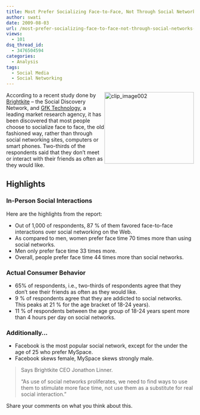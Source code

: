 ```yaml
---
title: Most Prefer Socializing Face-to-Face, Not Through Social Networks or Phones
author: swati
date: 2009-08-03
url: /most-prefer-socializing-face-to-face-not-through-social-networks-or-phones/
views:
  - 101
dsq_thread_id:
  - 3476504594
categories:
  - Analysis
tags:
  - Social Media
  - Social Networking
---
```

<img class="alignright wp-image-50745" style="border: 0pt none;margin-left: 0px;margin-right: 0px" src="http://cdn.devilsworkshop.org/files/2009/08/clip_image002.jpg" border="0" alt="clip_image002" width="240" height="192" align="right" />According to a recent study done by <a href="http://www.brightkite.com" onclick="_gaq.push(['_trackEvent', 'outbound-article', 'http://www.brightkite.com', 'Brightkite']);" >Brightkite</a> &#8211; the Social Discovery Network, and <a href="http://us.lrd.yahoo.com/_ylt=AvaGn1EfZNKN1ukqm3JB2Wfjba9_;_ylu=X3oDMTE3bHU3Z2VqBHBvcwMyBHNlYwNuZXdzQXJ0U3RhcnQEc2xrA2dma3RlY2hub2xvZw--/SIG=15dphmvpb/**http%3A/cts.businesswire.com/ct/CT%3Fid=smartlink%26url=http%253A%252F%252Fwww.gfknop.com%252Ftechnology%26esheet=6019739%26lan=en_US%26anchor=GfK%2BTechnology%26index=2" onclick="_gaq.push(['_trackEvent', 'outbound-article', 'http://us.lrd.yahoo.com/_ylt=AvaGn1EfZNKN1ukqm3JB2Wfjba9_;_ylu=X3oDMTE3bHU3Z2VqBHBvcwMyBHNlYwNuZXdzQXJ0U3RhcnQEc2xrA2dma3RlY2hub2xvZw--/SIG=15dphmvpb/**http%3A/cts.businesswire.com/ct/CT%3Fid=smartlink%26url=http%253A%252F%252Fwww.gfknop.com%252Ftechnology%26esheet=6019739%26lan=en_US%26anchor=GfK%2BTechnology%26index=2', 'GfK Technology']);" >GfK Technology</a>, a leading market research agency, it has been discovered that most people choose to socialize face to face, the old fashioned way, rather than through social networking sites, computers or smart phones. Two-thirds of the respondents said that they don’t meet or interact with their friends as often as they would like.

## Highlights

### In-Person Social Interactions

Here are the highlights from the report:

  * Out of 1,000 of respondents, 87 % of them favored face-to-face interactions over social networking on the Web.
  * As compared to men, women prefer face time 70 times more than using social networks.
  * Men only prefer face time 33 times more.
  * Overall, people prefer face time 44 times more than social networks.

### Actual Consumer Behavior

  * 65% of respondents, i.e., two-thirds of respondents agree that they don’t see their friends as often as they would like.
  * 9 % of respondents agree that they are addicted to social networks. This peaks at 21 % for the age bracket of 18-24 years).
  * 11 % of respondents between the age group of 18-24 years spent more than 4 hours per day on social networks.

### Additionally…

  * Facebook is the most popular social network, except for the under the age of 25 who prefer MySpace.
  * Facebook skews female, MySpace skews strongly male.

> Says Brightkite CEO Jonathon Linner.
> 
> “As use of social networks proliferates, we need to find ways to use them to stimulate more face time, not use them as a substitute for real social interaction.”

Share your comments on what you think about this.
